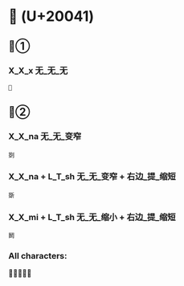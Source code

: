 # 𠁁 (U+20041) 

## 𠁁①

### X_X_x 无_无_无
`𠁁`

## 𠁁②

### X_X_na 无_无_变窄
`㓸`

### X_X_na + L_T_sh 无_无_变窄 + 右边_提_缩短
`斲`

### X_X_mi + L_T_sh 无_无_缩小 + 右边_提_缩短
`鬭`

### All characters:
𠁁㓸鬬斲鬭
